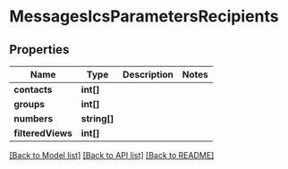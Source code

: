 # MessagesIcsParametersRecipients

## Properties
Name | Type | Description | Notes
------------ | ------------- | ------------- | -------------
**contacts** | **int[]** |  | 
**groups** | **int[]** |  | 
**numbers** | **string[]** |  | 
**filteredViews** | **int[]** |  | 

[[Back to Model list]](../README.md#documentation-for-models) [[Back to API list]](../README.md#documentation-for-api-endpoints) [[Back to README]](../README.md)



